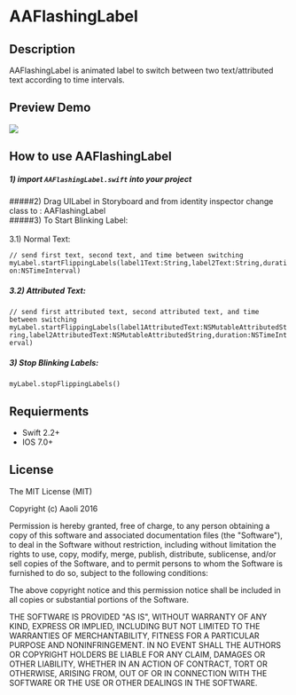 # AAFlashingLabel

## Description
AAFlashingLabel is animated label to switch between two text/attributed text according to time intervals.


## Preview Demo
<img src="https://lh6.googleusercontent.com/Y8usWtcgz_3Hlcy8TYvKLef_8tggB0WK3W6XlDEKe_nCe8skerYqyA=w373-h642-p-b1-c0x00999999">

## How to use AAFlashingLabel ##
##### 1) import ```AAFlashingLabel.swift``` into your project <br/>
#####2) Drag UILabel in Storyboard and from identity inspector change class to : AAFlashingLabel <br/>
#####3) To Start Blinking Label:<br/><br/>     3.1) Normal Text:<br/>

``// send first text, second text, and time between switching``</br>
``myLabel.startFlippingLabels(label1Text:String,label2Text:String,duration:NSTimeInterval)``</br>

##### 3.2) Attributed Text:<br/> 

``// send first attributed text, second attributed text, and time between switching``</br>
``myLabel.startFlippingLabels(label1AttributedText:NSMutableAttributedString,label2AttributedText:NSMutableAttributedString,duration:NSTimeInterval)``</br>


##### 3) Stop Blinking Labels:<br/> 

``myLabel.stopFlippingLabels()``<br/> 


## Requierments ##
* Swift 2.2+
* IOS 7.0+

## License ##

The MIT License (MIT)

Copyright (c) AaoIi 2016

Permission is hereby granted, free of charge, to any person obtaining a copy of this software and associated documentation files (the "Software"), to deal in the Software without restriction, including without limitation the rights to use, copy, modify, merge, publish, distribute, sublicense, and/or sell copies of the Software, and to permit persons to whom the Software is furnished to do so, subject to the following conditions:

The above copyright notice and this permission notice shall be included in all copies or substantial portions of the Software.

THE SOFTWARE IS PROVIDED "AS IS", WITHOUT WARRANTY OF ANY KIND, EXPRESS OR IMPLIED, INCLUDING BUT NOT LIMITED TO THE WARRANTIES OF MERCHANTABILITY, FITNESS FOR A PARTICULAR PURPOSE AND NONINFRINGEMENT. IN NO EVENT SHALL THE AUTHORS OR COPYRIGHT HOLDERS BE LIABLE FOR ANY CLAIM, DAMAGES OR OTHER LIABILITY, WHETHER IN AN ACTION OF CONTRACT, TORT OR OTHERWISE, ARISING FROM, OUT OF OR IN CONNECTION WITH THE SOFTWARE OR THE USE OR OTHER DEALINGS IN THE SOFTWARE.
